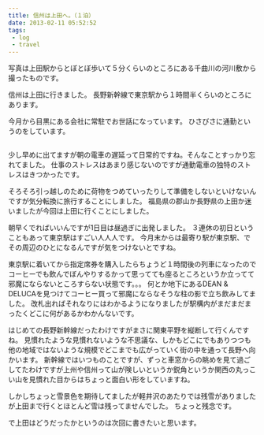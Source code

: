 ```yaml
---
title: 信州は上田へ。（１泊）
date: 2013-02-11 05:52:52
tags: 
 - log
 - travel
---
```

写真は上田駅からとぼとぼ歩いて５分くらいのところにある千曲川の河川敷から撮ったものです。

信州は上田に行きました。
長野新幹線で東京駅から１時間半くらいのところにあります。

今月から目黒にある会社に常駐でお世話になっています。
ひさびさに通勤というのをしています。

<!-- more -->

<a href="https://www.flickr.com/photos/shigeki_takeguchi/8461797322/in/photostream"><img src="https://farm9.staticflickr.com/8383/8461797322_88264426a1.jpg" alt="" /></a>

少し早めに出てますが朝の電車の遅延って日常的ですね。そんなことすっかり忘れてました。
仕事のストレスはあまり感じないのですが通勤電車の独特のストレスはきつかったです。

そろそろ引っ越しのために荷物をつめていったりして準備をしないといけないんですが気分転換に旅行することにしました。
福島県の郡山か長野県の上田か迷いましたが今回は上田に行くことにしました。

朝早くでればいいんですが1日目は昼過ぎに出発しました。
３連休の初日ということもあって東京駅はすごい人人人です。
今月末からは最寄り駅が東京駅、でその周辺のひとになるんですが気をつけないとですね。

東京駅に着いてから指定席券を購入したらちょうど１時間後の列車になったのでコーヒーでも飲んでぼんやりするかって思ってても座るところというか立ってて邪魔にならないところすらない状態です。。。
何とか地下にあるDEAN & DELUCAを見つけてコーヒー買って邪魔にならなそうな柱の影で立ち飲みしてました。
改札出ればそれなりにはわかるようになりましたが駅構内がまだまだまったくどこに何があるかわかんないです。

はじめての長野新幹線だったわけですがまさに関東平野を縦断して行くんですね。
見慣れたような見慣れないような不思議な、しかもどこにでもありつつも他の地域ではないような規模でどこまでも広がっていく街の中を通って長野へ向かいます。
新幹線ではいつものことですが、ずっと車窓からの眺めを見て過ごしてたわけですが上州や信州って山が険しいというか鋭角というか関西の丸っこい山を見慣れた目からはちょっと面白い形をしていますね。

しかしちょっと雪景色を期待してましたが軽井沢のあたりでは残雪がありましたが上田まで行くとほとんど雪は残ってませんでした。
ちょっと残念です。

で上田はどうだったかというのは次回に書きたいと思います。
